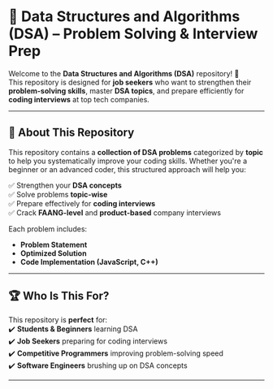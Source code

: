 # 📌 Data Structures and Algorithms (DSA) – Problem Solving & Interview Prep

Welcome to the **Data Structures and Algorithms (DSA)** repository! 🚀  
This repository is designed for **job seekers** who want to strengthen their **problem-solving skills**, master **DSA topics**, and prepare efficiently for **coding interviews** at top tech companies.

---

## 📖 About This Repository

This repository contains a **collection of DSA problems** categorized by **topic** to help you systematically improve your coding skills. Whether you're a beginner or an advanced coder, this structured approach will help you:

✅ Strengthen your **DSA concepts**  
✅ Solve problems **topic-wise**  
✅ Prepare effectively for **coding interviews**  
✅ Crack **FAANG-level** and **product-based** company interviews

Each problem includes:

- **Problem Statement**
- **Optimized Solution**
- **Code Implementation (JavaScript, C++)**

---

## 🏆 Who Is This For?

This repository is **perfect** for:  
✔️ **Students & Beginners** learning DSA  
✔️ **Job Seekers** preparing for coding interviews  
✔️ **Competitive Programmers** improving problem-solving speed  
✔️ **Software Engineers** brushing up on DSA concepts

---
